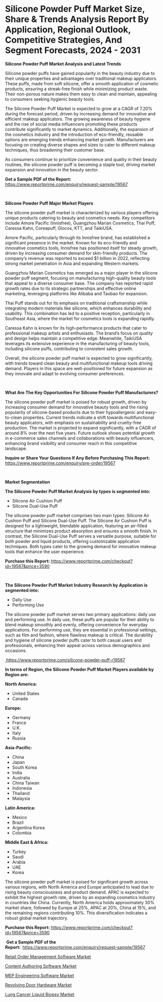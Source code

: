 <p><h1>Silicone Powder Puff Market Size, Share & Trends Analysis Report By Application, Regional Outlook, Competitive Strategies, And Segment Forecasts, 2024 - 2031</h1></p><p><strong>Silicone Powder Puff Market Analysis and Latest Trends</strong></p>
<p><p>Silicone powder puffs have gained popularity in the beauty industry due to their unique properties and advantages over traditional makeup applicators. These puffs, made from soft silicone, offer a smooth application of cosmetic products, ensuring a streak-free finish while minimizing product waste. Their non-porous nature makes them easy to clean and maintain, appealing to consumers seeking hygienic beauty tools.</p><p>The Silicone Powder Puff Market is expected to grow at a CAGR of 7.20% during the forecast period, driven by increasing demand for innovative and efficient makeup applicators. The growing awareness of beauty hygiene and the rise of social media influencers promoting these products contribute significantly to market dynamics. Additionally, the expansion of the cosmetics industry and the introduction of eco-friendly, reusable options are emerging trends enhancing market growth. Manufacturers are focusing on creating diverse shapes and sizes to cater to different makeup techniques, thus broadening their customer base.</p><p>As consumers continue to prioritize convenience and quality in their beauty routines, the silicone powder puff is becoming a staple tool, driving market expansion and innovation in the beauty sector.</p></p>
<p><strong>Get a Sample PDF of the Report:&nbsp;</strong> <a href="https://www.reportprime.com/enquiry/request-sample/19567?utm_campaign=8&utm_medium=2&utm_source=Github&utm_content=ia&utm_term=23112024&utm_id=silicone-powder-puff">https://www.reportprime.com/enquiry/request-sample/19567</a></p>
<p>&nbsp;</p>
<p><strong>Silicone Powder Puff Major Market Players</strong></p>
<p><p>The silicone powder puff market is characterized by various players offering unique products catering to beauty and cosmetics needs. Key competitors include Amore Pacific (Innisfree), Guangzhou Marian Cosmetics, Thai Puff, Caressa Kahn, Coreapuff, Glocos, KTT, and TaikiUSA. </p><p>Amore Pacific, particularly through its Innisfree brand, has established a significant presence in the market. Known for its eco-friendly and innovative cosmetics tools, Innisfree has positioned itself for steady growth, driven by increasing consumer demand for skin-friendly products. The company’s revenue was reported to exceed $1 billion in 2022, reflecting strong market penetration in Asia and expanding Western markets.</p><p>Guangzhou Marian Cosmetics has emerged as a major player in the silicone powder puff segment, focusing on manufacturing high-quality beauty tools that appeal to a diverse consumer base. The company has reported rapid growth rates due to its strategic partnerships and effective online marketing, leveraging platforms like Alibaba and Taobao for expansion.</p><p>Thai Puff stands out for its emphasis on traditional craftsmanship while integrating modern materials like silicone, which enhances durability and usability. This combination has led to a positive reception, particularly in Southeast Asia, where the market for cosmetics tools is expanding rapidly.</p><p>Caressa Kahn is known for its high-performance products that cater to professional makeup artists and enthusiasts. The brand’s focus on quality and design helps maintain a competitive edge. Meanwhile, TaikiUSA leverages its extensive experience in the manufacturing of beauty tools, including silicone puffs, contributing to consistent sales growth.</p><p>Overall, the silicone powder puff market is expected to grow significantly, with trends toward clean beauty and multifunctional makeup tools driving demand. Players in this space are well-positioned for future expansion as they innovate and adapt to evolving consumer preferences.</p></p>
<p>&nbsp;</p>
<p><strong>What Are The Key Opportunities For Silicone Powder Puff Manufacturers?</strong></p>
<p><p>The silicone powder puff market is poised for robust growth, driven by increasing consumer demand for innovative beauty tools and the rising popularity of silicone-based products due to their hypoallergenic and easy-to-clean properties. Current trends indicate a shift towards multifunctional beauty applicators, with emphasis on sustainability and cruelty-free production. The market is projected to expand significantly, with a CAGR of around 8% over the next five years. Future outlook shows potential growth in e-commerce sales channels and collaborations with beauty influencers, enhancing brand visibility and consumer reach in this competitive landscape.</p></p>
<p><strong>Inquire or Share Your Questions If Any Before Purchasing This Report:</strong> <a href="https://www.reportprime.com/enquiry/pre-order/19567?utm_campaign=8&utm_medium=2&utm_source=Github&utm_content=ia&utm_term=23112024&utm_id=silicone-powder-puff">https://www.reportprime.com/enquiry/pre-order/19567</a></p>
<p>&nbsp;</p>
<p><strong>Market Segmentation</strong></p>
<p><strong>The Silicone Powder Puff Market Analysis by types is segmented into:</strong></p>
<p><ul><li>Silicone Air Cushion Puff</li><li>Silicone Dual-Use Puff</li></ul></p>
<p><p>The silicone powder puff market comprises two main types: Silicone Air Cushion Puff and Silicone Dual-Use Puff. The Silicone Air Cushion Puff is designed for a lightweight, blendable application, featuring an air-filled structure that minimizes product absorption and ensures a smooth finish. In contrast, the Silicone Dual-Use Puff serves a versatile purpose, suitable for both powder and liquid products, offering customizable application techniques. Both types cater to the growing demand for innovative makeup tools that enhance the user experience.</p></p>
<p><strong>Purchase this Report:&nbsp;</strong><a href="https://www.reportprime.com/checkout?id=19567&price=3590&utm_campaign=8&utm_medium=2&utm_source=Github&utm_content=ia&utm_term=23112024&utm_id=silicone-powder-puff">https://www.reportprime.com/checkout?id=19567&price=3590</a></p>
<p>&nbsp;</p>
<p><strong>The Silicone Powder Puff Market Industry Research by Application is segmented into:</strong></p>
<p><ul><li>Daliy Use</li><li>Performing Use</li></ul></p>
<p><p>The silicone powder puff market serves two primary applications: daily use and performing use. In daily use, these puffs are popular for their ability to blend makeup smoothly and evenly, offering convenience for everyday applications. For performing use, they are essential in professional settings, such as film and fashion, where flawless makeup is critical. The durability and hygiene of silicone powder puffs cater to both casual users and professionals, enhancing their appeal across various demographics and occasions.</p></p>
<p><a href="https://www.reportprime.com/silicone-powder-puff-r19567?utm_campaign=8&utm_medium=2&utm_source=Github&utm_content=ia&utm_term=23112024&utm_id=silicone-powder-puff">&nbsp;https://www.reportprime.com/silicone-powder-puff-r19567</a></p>
<p><strong>In terms of Region, the Silicone Powder Puff Market Players available by Region are:</strong></p>
<p>
    <p> <strong> North America: </strong>
        <ul>
            <li>United States</li>
            <li>Canada</li>
        </ul>
        </p> 
    <p> <strong> Europe: </strong>
        <ul>
            <li>Germany</li>
            <li>France</li>
            <li>U.K.</li>
            <li>Italy</li>
            <li>Russia</li>
        </ul>
        </p> 
    <p> <strong> Asia-Pacific: </strong>
        <ul>
            <li>China</li>
            <li>Japan</li>
            <li>South Korea</li>
            <li>India</li>
            <li>Australia</li>
            <li>China Taiwan</li>
            <li>Indonesia</li>
            <li>Thailand</li>
            <li>Malaysia</li>
        </ul>
        </p> 
    <p> <strong> Latin America: </strong>
        <ul>
            <li>Mexico</li>
            <li>Brazil</li>
            <li>Argentina Korea</li>
            <li>Colombia</li>
        </ul>
        </p> 
    <p> <strong> Middle East & Africa: </strong>
        <ul>
            <li>Turkey</li>
            <li>Saudi</li>
            <li>Arabia</li>
            <li>UAE</li>
            <li>Korea</li>
        </ul>
    </p>
    </p>
<p><p>The silicone powder puff market is poised for significant growth across various regions, with North America and Europe anticipated to lead due to rising beauty consciousness and product demand. APAC is expected to exhibit the highest growth rate, driven by an expanding cosmetics industry in countries like China. Currently, North America holds approximately 30% market share, followed by Europe at 25%, APAC at 20%, China at 15%, and the remaining regions contributing 10%. This diversification indicates a robust global market trajectory.</p></p>
<p><strong>Purchase this Report: </strong><a href="https://www.reportprime.com/checkout?id=19567&price=3590&utm_campaign=8&utm_medium=2&utm_source=Github&utm_content=ia&utm_term=23112024&utm_id=silicone-powder-puff">https://www.reportprime.com/checkout?id=19567&price=3590</a></p>
<p>&nbsp;<strong>Get a Sample PDF of the Report:&nbsp;&nbsp;</strong><a href="https://www.reportprime.com/enquiry/request-sample/19567?utm_campaign=8&utm_medium=2&utm_source=Github&utm_content=ia&utm_term=23112024&utm_id=silicone-powder-puff">https://www.reportprime.com/enquiry/request-sample/19567</a></p>
<p><strong></strong></p>
<p><p><a href="https://www.linkedin.com/pulse/retail-order-management-software-market-analysis-report-chuhf?utm_campaign=8&utm_medium=2&utm_source=Github&utm_content=ia&utm_term=23112024&utm_id=silicone-powder-puff">Retail Order Management Software Market</a></p><p><a href="https://issuu.com/reportprime-2/docs/content-authoring-software-market-s_56f019bc437990?utm_campaign=8&utm_medium=2&utm_source=Github&utm_content=ia&utm_term=23112024&utm_id=silicone-powder-puff">Content Authoring Software Market</a></p><p><a href="https://issuu.com/reportprime-2/docs/mep-engineering-software-market-siz_573b9bba95b91b?utm_campaign=8&utm_medium=2&utm_source=Github&utm_content=ia&utm_term=23112024&utm_id=silicone-powder-puff">MEP Engineering Software Market</a></p><p><a href="https://github.com/provorikovar/Market-Research-Report-List-6/blob/main/revolving-door-hardware-market.md?utm_campaign=8&utm_medium=2&utm_source=Github&utm_content=ia&utm_term=23112024&utm_id=silicone-powder-puff">Revolving Door Hardware Market</a></p><p><a href="https://www.linkedin.com/pulse/projected-revenue-lung-cancer-liquid-biopsy-market-88-jt4ve?utm_campaign=8&utm_medium=2&utm_source=Github&utm_content=ia&utm_term=23112024&utm_id=silicone-powder-puff">Lung Cancer Liquid Biopsy Market</a></p></p>